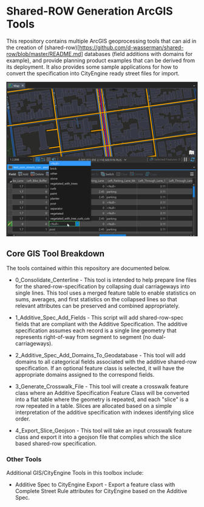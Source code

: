 # Shared-ROW Generation ArcGIS Tools 
This repository contains multiple ArcGIS geoprocessing tools that can aid in the creation of (shared-row)[https://github.com/d-wasserman/shared-row/blob/master/README.md] databases (field additions with domains for example), and provide planning product examples that can be derived from its deployment. It also provides some sample applications for how to convert the specification into CityEngine ready street files for import. 

![Shared-ROW-Generation Sample](project/asset/sharedrowgenerationsample.png)

## Core GIS Tool Breakdown

The tools contained within this repository are documented below. 

* 0_Consolidate_Centerline - This tool is intended to help prepare line files for the shared-row-specification by collapsing dual carriageways into single lines. This tool uses a merged feature table to enable statistics on sums, averages, and first statistics on the collapsed lines so that relevant attributes can be preserved and combined appropriately. 

* 1_Additive_Spec_Add_Fields - This script will add shared-row-spec fields that are compliant with the Additive Specification. The additive specification assumes each record is a single line geometry that represents right-of-way from segment to segment (no dual-carriageways).

* 2_Additive_Spec_Add_Domains_To_Geodatabase - This tool will add domains to all categorical fields associated with the additive shared-row specification. If an optional feature class is selected, it will have the appropriate domains assigned to the correspond fields. 

* 3_Generate_Crosswalk_File - This tool will create a crosswalk feature class where an Additive Specification Feature Class will be converted into a flat table where the geometry is repeated, and each "slice" is a row repeated in a table. Slices are allocated based on a simple interpretation of the additive specification with indexes identifying slice order.

* 4_Export_Slice_Geojson - This tool will take an input crosswalk feature class and export it into a geojson file that complies which the slice based shared-row specification. 

### Other Tools

Additional GIS/CityEngine Tools in this toolbox include:

* Additive Spec to CityEngine Export - Export a feature class with Complete Street Rule attributes for CityEngine based on the Additive Spec. 
